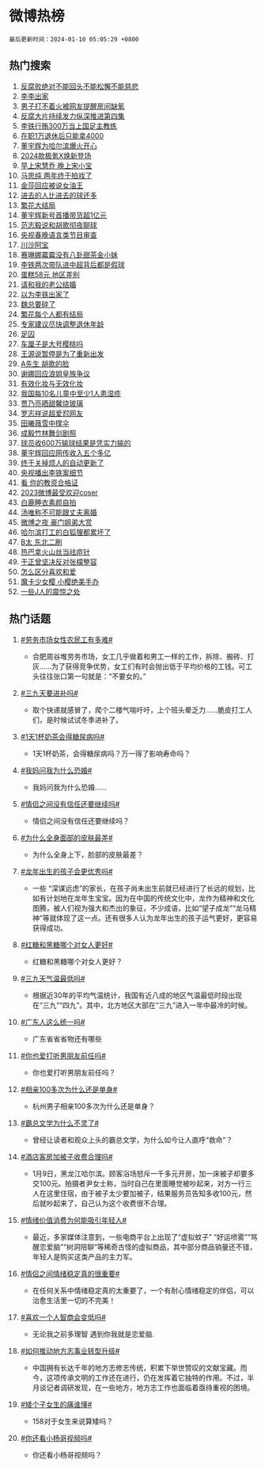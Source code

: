 # 微博热榜

`最后更新时间：2024-01-10 05:05:29 +0800`

## 热门搜索

1. [反腐败绝对不能回头不能松懈不能慈悲](https://m.weibo.cn/search?containerid=100103type%3D1%26t%3D10%26q%3D%23%E5%8F%8D%E8%85%90%E8%B4%A5%E7%BB%9D%E5%AF%B9%E4%B8%8D%E8%83%BD%E5%9B%9E%E5%A4%B4%E4%B8%8D%E8%83%BD%E6%9D%BE%E6%87%88%E4%B8%8D%E8%83%BD%E6%85%88%E6%82%B2%23&stream_entry_id=51&isnewpage=1&extparam=seat%3D1%26q%3D%2523%25E5%258F%258D%25E8%2585%2590%25E8%25B4%25A5%25E7%25BB%259D%25E5%25AF%25B9%25E4%25B8%258D%25E8%2583%25BD%25E5%259B%259E%25E5%25A4%25B4%25E4%25B8%258D%25E8%2583%25BD%25E6%259D%25BE%25E6%2587%2588%25E4%25B8%258D%25E8%2583%25BD%25E6%2585%2588%25E6%2582%25B2%2523%26dgr%3D0%26c_type%3D51%26stream_entry_id%3D51%26filter_type%3Drealtimehot%26pos%3D0%26cate%3D10103%26display_time%3D1704834328%26pre_seqid%3D17048343281610712183)
1. [李李出家](https://m.weibo.cn/search?containerid=100103type%3D1%26t%3D10%26q%3D%23%E6%9D%8E%E6%9D%8E%E5%87%BA%E5%AE%B6%23&stream_entry_id=31&isnewpage=1&extparam=seat%3D1%26cate%3D5001%26lcate%3D5001%26realpos%3D1%26flag%3D2%26dgr%3D0%26band_rank%3D1%26c_type%3D31%26stream_entry_id%3D31%26filter_type%3Drealtimehot%26pos%3D0%26q%3D%2523%25E6%259D%258E%25E6%259D%258E%25E5%2587%25BA%25E5%25AE%25B6%2523%26display_time%3D1704834328%26pre_seqid%3D17048343281610712183)
1. [男子打不着火被网友提醒房间缺氧](https://m.weibo.cn/search?containerid=100103type%3D1%26t%3D10%26q%3D%23%E7%94%B7%E5%AD%90%E6%89%93%E4%B8%8D%E7%9D%80%E7%81%AB%E8%A2%AB%E7%BD%91%E5%8F%8B%E6%8F%90%E9%86%92%E6%88%BF%E9%97%B4%E7%BC%BA%E6%B0%A7%23&stream_entry_id=31&isnewpage=1&extparam=seat%3D1%26cate%3D5001%26lcate%3D5001%26realpos%3D2%26flag%3D2%26dgr%3D0%26band_rank%3D2%26c_type%3D31%26stream_entry_id%3D31%26filter_type%3Drealtimehot%26pos%3D1%26q%3D%2523%25E7%2594%25B7%25E5%25AD%2590%25E6%2589%2593%25E4%25B8%258D%25E7%259D%2580%25E7%2581%25AB%25E8%25A2%25AB%25E7%25BD%2591%25E5%258F%258B%25E6%258F%2590%25E9%2586%2592%25E6%2588%25BF%25E9%2597%25B4%25E7%25BC%25BA%25E6%25B0%25A7%2523%26display_time%3D1704834328%26pre_seqid%3D17048343281610712183)
1. [反腐大片持续发力纵深推进第四集](https://m.weibo.cn/search?containerid=100103type%3D1%26t%3D10%26q%3D%23%E5%8F%8D%E8%85%90%E5%A4%A7%E7%89%87%E6%8C%81%E7%BB%AD%E5%8F%91%E5%8A%9B%E7%BA%B5%E6%B7%B1%E6%8E%A8%E8%BF%9B%E7%AC%AC%E5%9B%9B%E9%9B%86%23&stream_entry_id=31&isnewpage=1&extparam=seat%3D1%26cate%3D5001%26lcate%3D5001%26realpos%3D3%26flag%3D0%26dgr%3D0%26band_rank%3D3%26c_type%3D31%26stream_entry_id%3D31%26filter_type%3Drealtimehot%26pos%3D2%26q%3D%2523%25E5%258F%258D%25E8%2585%2590%25E5%25A4%25A7%25E7%2589%2587%25E6%258C%2581%25E7%25BB%25AD%25E5%258F%2591%25E5%258A%259B%25E7%25BA%25B5%25E6%25B7%25B1%25E6%258E%25A8%25E8%25BF%259B%25E7%25AC%25AC%25E5%259B%259B%25E9%259B%2586%2523%26display_time%3D1704834328%26pre_seqid%3D17048343281610712183)
1. [李铁行贿300万当上国足主教练](https://m.weibo.cn/search?containerid=100103type%3D1%26t%3D10%26q%3D%23%E6%9D%8E%E9%93%81%E8%A1%8C%E8%B4%BF300%E4%B8%87%E5%BD%93%E4%B8%8A%E5%9B%BD%E8%B6%B3%E4%B8%BB%E6%95%99%E7%BB%83%23&stream_entry_id=31&isnewpage=1&extparam=seat%3D1%26cate%3D5001%26lcate%3D5001%26realpos%3D4%26flag%3D16%26dgr%3D0%26band_rank%3D4%26c_type%3D31%26stream_entry_id%3D31%26filter_type%3Drealtimehot%26pos%3D3%26q%3D%2523%25E6%259D%258E%25E9%2593%2581%25E8%25A1%258C%25E8%25B4%25BF300%25E4%25B8%2587%25E5%25BD%2593%25E4%25B8%258A%25E5%259B%25BD%25E8%25B6%25B3%25E4%25B8%25BB%25E6%2595%2599%25E7%25BB%2583%2523%26display_time%3D1704834328%26pre_seqid%3D17048343281610712183)
1. [在职1万退休后只能拿4000](https://m.weibo.cn/search?containerid=100103type%3D1%26t%3D10%26q%3D%23%E5%9C%A8%E8%81%8C1%E4%B8%87%E9%80%80%E4%BC%91%E5%90%8E%E5%8F%AA%E8%83%BD%E6%8B%BF4000%23&stream_entry_id=31&isnewpage=1&extparam=seat%3D1%26cate%3D5001%26lcate%3D5001%26realpos%3D5%26flag%3D2%26dgr%3D0%26band_rank%3D5%26c_type%3D31%26stream_entry_id%3D31%26filter_type%3Drealtimehot%26pos%3D4%26q%3D%2523%25E5%259C%25A8%25E8%2581%258C1%25E4%25B8%2587%25E9%2580%2580%25E4%25BC%2591%25E5%2590%258E%25E5%258F%25AA%25E8%2583%25BD%25E6%258B%25BF4000%2523%26display_time%3D1704834328%26pre_seqid%3D17048343281610712183)
1. [董宇辉为哈尔滨爆火开心](https://m.weibo.cn/search?containerid=100103type%3D1%26t%3D10%26q%3D%23%E8%91%A3%E5%AE%87%E8%BE%89%E4%B8%BA%E5%93%88%E5%B0%94%E6%BB%A8%E7%88%86%E7%81%AB%E5%BC%80%E5%BF%83%23&stream_entry_id=31&isnewpage=1&extparam=seat%3D1%26cate%3D5001%26lcate%3D5001%26realpos%3D6%26flag%3D2%26dgr%3D0%26band_rank%3D6%26c_type%3D31%26stream_entry_id%3D31%26filter_type%3Drealtimehot%26pos%3D5%26q%3D%2523%25E8%2591%25A3%25E5%25AE%2587%25E8%25BE%2589%25E4%25B8%25BA%25E5%2593%2588%25E5%25B0%2594%25E6%25BB%25A8%25E7%2588%2586%25E7%2581%25AB%25E5%25BC%2580%25E5%25BF%2583%2523%26display_time%3D1704834328%26pre_seqid%3D17048343281610712183)
1. [2024款极氪X焕新登场](https://m.weibo.cn/search?containerid=100103type%3D1%26t%3D10%26q%3D%232024%E6%AC%BE%E6%9E%81%E6%B0%AAX%E7%84%95%E6%96%B0%E7%99%BB%E5%9C%BA%23&stream_entry_id=31&isnewpage=1&extparam=seat%3D1%26cate%3D5001%26lcate%3D5001%26adid%3D218516%26band_rank%3D7%26q%3D%25232024%25E6%25AC%25BE%25E6%259E%2581%25E6%25B0%25AAX%25E7%2584%2595%25E6%2596%25B0%25E7%2599%25BB%25E5%259C%25BA%2523%26dgr%3D0%26c_type%3D31%26topic_ad%3D1%26stream_entry_id%3D31%26filter_type%3Drealtimehot%26pos%3D6%26is_ad_pos%3D1%26display_time%3D1704834328%26pre_seqid%3D17048343281610712183)
1. [早上宋慧乔 晚上宋小宝](https://m.weibo.cn/search?containerid=100103type%3D1%26t%3D10%26q%3D%E6%97%A9%E4%B8%8A%E5%AE%8B%E6%85%A7%E4%B9%94+%E6%99%9A%E4%B8%8A%E5%AE%8B%E5%B0%8F%E5%AE%9D&stream_entry_id=31&isnewpage=1&extparam=seat%3D1%26cate%3D5001%26lcate%3D5001%26realpos%3D7%26flag%3D2%26dgr%3D0%26band_rank%3D7%26c_type%3D31%26stream_entry_id%3D31%26filter_type%3Drealtimehot%26pos%3D7%26q%3D%25E6%2597%25A9%25E4%25B8%258A%25E5%25AE%258B%25E6%2585%25A7%25E4%25B9%2594%2520%25E6%2599%259A%25E4%25B8%258A%25E5%25AE%258B%25E5%25B0%258F%25E5%25AE%259D%26display_time%3D1704834328%26pre_seqid%3D17048343281610712183)
1. [马思纯 两年终于拍戏了](https://m.weibo.cn/search?containerid=100103type%3D1%26t%3D10%26q%3D%E9%A9%AC%E6%80%9D%E7%BA%AF+%E4%B8%A4%E5%B9%B4%E7%BB%88%E4%BA%8E%E6%8B%8D%E6%88%8F%E4%BA%86&stream_entry_id=31&isnewpage=1&extparam=seat%3D1%26cate%3D5001%26lcate%3D5001%26realpos%3D8%26flag%3D2%26dgr%3D0%26band_rank%3D8%26c_type%3D31%26stream_entry_id%3D31%26filter_type%3Drealtimehot%26pos%3D8%26q%3D%25E9%25A9%25AC%25E6%2580%259D%25E7%25BA%25AF%2520%25E4%25B8%25A4%25E5%25B9%25B4%25E7%25BB%2588%25E4%25BA%258E%25E6%258B%258D%25E6%2588%258F%25E4%25BA%2586%26display_time%3D1704834328%26pre_seqid%3D17048343281610712183)
1. [金莎回应被说女油王](https://m.weibo.cn/search?containerid=100103type%3D1%26t%3D10%26q%3D%23%E9%87%91%E8%8E%8E%E5%9B%9E%E5%BA%94%E8%A2%AB%E8%AF%B4%E5%A5%B3%E6%B2%B9%E7%8E%8B%23&stream_entry_id=31&isnewpage=1&extparam=seat%3D1%26cate%3D5001%26lcate%3D5001%26realpos%3D9%26flag%3D2%26dgr%3D0%26band_rank%3D9%26c_type%3D31%26stream_entry_id%3D31%26filter_type%3Drealtimehot%26pos%3D9%26q%3D%2523%25E9%2587%2591%25E8%258E%258E%25E5%259B%259E%25E5%25BA%2594%25E8%25A2%25AB%25E8%25AF%25B4%25E5%25A5%25B3%25E6%25B2%25B9%25E7%258E%258B%2523%26display_time%3D1704834328%26pre_seqid%3D17048343281610712183)
1. [进去的人比进去的球还多](https://m.weibo.cn/search?containerid=100103type%3D1%26t%3D10%26q%3D%E8%BF%9B%E5%8E%BB%E7%9A%84%E4%BA%BA%E6%AF%94%E8%BF%9B%E5%8E%BB%E7%9A%84%E7%90%83%E8%BF%98%E5%A4%9A&stream_entry_id=31&isnewpage=1&extparam=seat%3D1%26cate%3D5001%26lcate%3D5001%26realpos%3D10%26flag%3D0%26dgr%3D0%26band_rank%3D10%26c_type%3D31%26stream_entry_id%3D31%26filter_type%3Drealtimehot%26pos%3D10%26q%3D%25E8%25BF%259B%25E5%258E%25BB%25E7%259A%2584%25E4%25BA%25BA%25E6%25AF%2594%25E8%25BF%259B%25E5%258E%25BB%25E7%259A%2584%25E7%2590%2583%25E8%25BF%2598%25E5%25A4%259A%26display_time%3D1704834328%26pre_seqid%3D17048343281610712183)
1. [繁花大结局](https://m.weibo.cn/search?containerid=100103type%3D1%26t%3D10%26q%3D%23%E7%B9%81%E8%8A%B1%E5%A4%A7%E7%BB%93%E5%B1%80%23&stream_entry_id=31&isnewpage=1&extparam=seat%3D1%26cate%3D5001%26lcate%3D5001%26realpos%3D11%26flag%3D0%26dgr%3D0%26band_rank%3D11%26c_type%3D31%26stream_entry_id%3D31%26filter_type%3Drealtimehot%26pos%3D11%26q%3D%2523%25E7%25B9%2581%25E8%258A%25B1%25E5%25A4%25A7%25E7%25BB%2593%25E5%25B1%2580%2523%26display_time%3D1704834328%26pre_seqid%3D17048343281610712183)
1. [董宇辉新号首播带货超1亿元](https://m.weibo.cn/search?containerid=100103type%3D1%26t%3D10%26q%3D%23%E8%91%A3%E5%AE%87%E8%BE%89%E6%96%B0%E5%8F%B7%E9%A6%96%E6%92%AD%E5%B8%A6%E8%B4%A7%E8%B6%851%E4%BA%BF%E5%85%83%23&stream_entry_id=31&isnewpage=1&extparam=seat%3D1%26cate%3D5001%26lcate%3D5001%26realpos%3D12%26flag%3D0%26dgr%3D0%26band_rank%3D12%26c_type%3D31%26stream_entry_id%3D31%26filter_type%3Drealtimehot%26pos%3D12%26q%3D%2523%25E8%2591%25A3%25E5%25AE%2587%25E8%25BE%2589%25E6%2596%25B0%25E5%258F%25B7%25E9%25A6%2596%25E6%2592%25AD%25E5%25B8%25A6%25E8%25B4%25A7%25E8%25B6%25851%25E4%25BA%25BF%25E5%2585%2583%2523%26display_time%3D1704834328%26pre_seqid%3D17048343281610712183)
1. [范志毅说和胡歌彻夜聊球](https://m.weibo.cn/search?containerid=100103type%3D1%26t%3D10%26q%3D%23%E8%8C%83%E5%BF%97%E6%AF%85%E8%AF%B4%E5%92%8C%E8%83%A1%E6%AD%8C%E5%BD%BB%E5%A4%9C%E8%81%8A%E7%90%83%23&stream_entry_id=31&isnewpage=1&extparam=seat%3D1%26cate%3D5001%26lcate%3D5001%26realpos%3D13%26flag%3D0%26dgr%3D0%26band_rank%3D13%26c_type%3D31%26stream_entry_id%3D31%26filter_type%3Drealtimehot%26pos%3D13%26q%3D%2523%25E8%258C%2583%25E5%25BF%2597%25E6%25AF%2585%25E8%25AF%25B4%25E5%2592%258C%25E8%2583%25A1%25E6%25AD%258C%25E5%25BD%25BB%25E5%25A4%259C%25E8%2581%258A%25E7%2590%2583%2523%26display_time%3D1704834328%26pre_seqid%3D17048343281610712183)
1. [央视春晚语言类节目审查](https://m.weibo.cn/search?containerid=100103type%3D1%26t%3D10%26q%3D%23%E5%A4%AE%E8%A7%86%E6%98%A5%E6%99%9A%E8%AF%AD%E8%A8%80%E7%B1%BB%E8%8A%82%E7%9B%AE%E5%AE%A1%E6%9F%A5%23&stream_entry_id=31&isnewpage=1&extparam=seat%3D1%26cate%3D5001%26lcate%3D5001%26realpos%3D14%26flag%3D2%26dgr%3D0%26band_rank%3D14%26c_type%3D31%26stream_entry_id%3D31%26filter_type%3Drealtimehot%26pos%3D14%26q%3D%2523%25E5%25A4%25AE%25E8%25A7%2586%25E6%2598%25A5%25E6%2599%259A%25E8%25AF%25AD%25E8%25A8%2580%25E7%25B1%25BB%25E8%258A%2582%25E7%259B%25AE%25E5%25AE%25A1%25E6%259F%25A5%2523%26display_time%3D1704834328%26pre_seqid%3D17048343281610712183)
1. [川沙阿宝](https://m.weibo.cn/search?containerid=100103type%3D1%26t%3D10%26q%3D%E5%B7%9D%E6%B2%99%E9%98%BF%E5%AE%9D&stream_entry_id=31&isnewpage=1&extparam=seat%3D1%26cate%3D5001%26lcate%3D5001%26realpos%3D15%26flag%3D0%26dgr%3D0%26band_rank%3D15%26c_type%3D31%26stream_entry_id%3D31%26filter_type%3Drealtimehot%26pos%3D15%26q%3D%25E5%25B7%259D%25E6%25B2%2599%25E9%2598%25BF%25E5%25AE%259D%26display_time%3D1704834328%26pre_seqid%3D17048343281610712183)
1. [赛琳娜霉霉没有八卦甜茶金小妹](https://m.weibo.cn/search?containerid=100103type%3D1%26t%3D10%26q%3D%E8%B5%9B%E7%90%B3%E5%A8%9C%E9%9C%89%E9%9C%89%E6%B2%A1%E6%9C%89%E5%85%AB%E5%8D%A6%E7%94%9C%E8%8C%B6%E9%87%91%E5%B0%8F%E5%A6%B9&stream_entry_id=31&isnewpage=1&extparam=seat%3D1%26cate%3D5001%26lcate%3D5001%26realpos%3D16%26flag%3D2%26dgr%3D0%26band_rank%3D16%26c_type%3D31%26stream_entry_id%3D31%26filter_type%3Drealtimehot%26pos%3D16%26q%3D%25E8%25B5%259B%25E7%2590%25B3%25E5%25A8%259C%25E9%259C%2589%25E9%259C%2589%25E6%25B2%25A1%25E6%259C%2589%25E5%2585%25AB%25E5%258D%25A6%25E7%2594%259C%25E8%258C%25B6%25E9%2587%2591%25E5%25B0%258F%25E5%25A6%25B9%26display_time%3D1704834328%26pre_seqid%3D17048343281610712183)
1. [李铁两次带队进中超背后都是假球](https://m.weibo.cn/search?containerid=100103type%3D1%26t%3D10%26q%3D%23%E6%9D%8E%E9%93%81%E4%B8%A4%E6%AC%A1%E5%B8%A6%E9%98%9F%E8%BF%9B%E4%B8%AD%E8%B6%85%E8%83%8C%E5%90%8E%E9%83%BD%E6%98%AF%E5%81%87%E7%90%83%23&stream_entry_id=31&isnewpage=1&extparam=seat%3D1%26cate%3D5001%26lcate%3D5001%26realpos%3D17%26flag%3D0%26dgr%3D0%26band_rank%3D17%26c_type%3D31%26stream_entry_id%3D31%26filter_type%3Drealtimehot%26pos%3D17%26q%3D%2523%25E6%259D%258E%25E9%2593%2581%25E4%25B8%25A4%25E6%25AC%25A1%25E5%25B8%25A6%25E9%2598%259F%25E8%25BF%259B%25E4%25B8%25AD%25E8%25B6%2585%25E8%2583%258C%25E5%2590%258E%25E9%2583%25BD%25E6%2598%25AF%25E5%2581%2587%25E7%2590%2583%2523%26display_time%3D1704834328%26pre_seqid%3D17048343281610712183)
1. [蛋糕58元 地区差别](https://m.weibo.cn/search?containerid=100103type%3D1%26t%3D10%26q%3D%E8%9B%8B%E7%B3%9558%E5%85%83+%E5%9C%B0%E5%8C%BA%E5%B7%AE%E5%88%AB&stream_entry_id=31&isnewpage=1&extparam=seat%3D1%26cate%3D5001%26lcate%3D5001%26realpos%3D18%26flag%3D2%26dgr%3D0%26band_rank%3D18%26c_type%3D31%26stream_entry_id%3D31%26filter_type%3Drealtimehot%26pos%3D18%26q%3D%25E8%259B%258B%25E7%25B3%259558%25E5%2585%2583%2520%25E5%259C%25B0%25E5%258C%25BA%25E5%25B7%25AE%25E5%2588%25AB%26display_time%3D1704834328%26pre_seqid%3D17048343281610712183)
1. [请和我的老公结婚](https://m.weibo.cn/search?containerid=100103type%3D1%26t%3D10%26q%3D%E8%AF%B7%E5%92%8C%E6%88%91%E7%9A%84%E8%80%81%E5%85%AC%E7%BB%93%E5%A9%9A&stream_entry_id=31&isnewpage=1&extparam=seat%3D1%26cate%3D5001%26lcate%3D5001%26realpos%3D19%26flag%3D2%26dgr%3D0%26band_rank%3D19%26c_type%3D31%26stream_entry_id%3D31%26filter_type%3Drealtimehot%26pos%3D19%26q%3D%25E8%25AF%25B7%25E5%2592%258C%25E6%2588%2591%25E7%259A%2584%25E8%2580%2581%25E5%2585%25AC%25E7%25BB%2593%25E5%25A9%259A%26display_time%3D1704834328%26pre_seqid%3D17048343281610712183)
1. [以为李铁出家了](https://m.weibo.cn/search?containerid=100103type%3D1%26t%3D10%26q%3D%E4%BB%A5%E4%B8%BA%E6%9D%8E%E9%93%81%E5%87%BA%E5%AE%B6%E4%BA%86&stream_entry_id=31&isnewpage=1&extparam=seat%3D1%26cate%3D5001%26lcate%3D5001%26realpos%3D20%26flag%3D2%26dgr%3D0%26band_rank%3D20%26c_type%3D31%26stream_entry_id%3D31%26filter_type%3Drealtimehot%26pos%3D20%26q%3D%25E4%25BB%25A5%25E4%25B8%25BA%25E6%259D%258E%25E9%2593%2581%25E5%2587%25BA%25E5%25AE%25B6%25E4%25BA%2586%26display_time%3D1704834328%26pre_seqid%3D17048343281610712183)
1. [魏总要碎了](https://m.weibo.cn/search?containerid=100103type%3D1%26t%3D10%26q%3D%23%E9%AD%8F%E6%80%BB%E8%A6%81%E7%A2%8E%E4%BA%86%23&stream_entry_id=31&isnewpage=1&extparam=seat%3D1%26cate%3D5001%26lcate%3D5001%26realpos%3D21%26flag%3D2%26dgr%3D0%26band_rank%3D21%26c_type%3D31%26stream_entry_id%3D31%26filter_type%3Drealtimehot%26pos%3D21%26q%3D%2523%25E9%25AD%258F%25E6%2580%25BB%25E8%25A6%2581%25E7%25A2%258E%25E4%25BA%2586%2523%26display_time%3D1704834328%26pre_seqid%3D17048343281610712183)
1. [繁花每个人都有结局](https://m.weibo.cn/search?containerid=100103type%3D1%26t%3D10%26q%3D%E7%B9%81%E8%8A%B1%E6%AF%8F%E4%B8%AA%E4%BA%BA%E9%83%BD%E6%9C%89%E7%BB%93%E5%B1%80&stream_entry_id=31&isnewpage=1&extparam=seat%3D1%26cate%3D5001%26lcate%3D5001%26realpos%3D22%26flag%3D0%26dgr%3D0%26band_rank%3D22%26c_type%3D31%26stream_entry_id%3D31%26filter_type%3Drealtimehot%26pos%3D22%26q%3D%25E7%25B9%2581%25E8%258A%25B1%25E6%25AF%258F%25E4%25B8%25AA%25E4%25BA%25BA%25E9%2583%25BD%25E6%259C%2589%25E7%25BB%2593%25E5%25B1%2580%26display_time%3D1704834328%26pre_seqid%3D17048343281610712183)
1. [专家建议尽快调整退休年龄](https://m.weibo.cn/search?containerid=100103type%3D1%26t%3D10%26q%3D%23%E4%B8%93%E5%AE%B6%E5%BB%BA%E8%AE%AE%E5%B0%BD%E5%BF%AB%E8%B0%83%E6%95%B4%E9%80%80%E4%BC%91%E5%B9%B4%E9%BE%84%23&stream_entry_id=31&isnewpage=1&extparam=seat%3D1%26cate%3D5001%26lcate%3D5001%26realpos%3D23%26flag%3D0%26dgr%3D0%26band_rank%3D23%26c_type%3D31%26stream_entry_id%3D31%26filter_type%3Drealtimehot%26pos%3D23%26q%3D%2523%25E4%25B8%2593%25E5%25AE%25B6%25E5%25BB%25BA%25E8%25AE%25AE%25E5%25B0%25BD%25E5%25BF%25AB%25E8%25B0%2583%25E6%2595%25B4%25E9%2580%2580%25E4%25BC%2591%25E5%25B9%25B4%25E9%25BE%2584%2523%26display_time%3D1704834328%26pre_seqid%3D17048343281610712183)
1. [足囚](https://m.weibo.cn/search?containerid=100103type%3D1%26t%3D10%26q%3D%E8%B6%B3%E5%9B%9A&stream_entry_id=31&isnewpage=1&extparam=seat%3D1%26cate%3D5001%26lcate%3D5001%26realpos%3D24%26flag%3D0%26dgr%3D0%26band_rank%3D24%26c_type%3D31%26stream_entry_id%3D31%26filter_type%3Drealtimehot%26pos%3D24%26q%3D%25E8%25B6%25B3%25E5%259B%259A%26display_time%3D1704834328%26pre_seqid%3D17048343281610712183)
1. [车厘子是大号樱桃吗](https://m.weibo.cn/search?containerid=100103type%3D1%26t%3D10%26q%3D%23%E8%BD%A6%E5%8E%98%E5%AD%90%E6%98%AF%E5%A4%A7%E5%8F%B7%E6%A8%B1%E6%A1%83%E5%90%97%23&stream_entry_id=31&isnewpage=1&extparam=seat%3D1%26cate%3D5001%26lcate%3D5001%26realpos%3D25%26flag%3D0%26dgr%3D0%26band_rank%3D25%26c_type%3D31%26stream_entry_id%3D31%26filter_type%3Drealtimehot%26pos%3D25%26q%3D%2523%25E8%25BD%25A6%25E5%258E%2598%25E5%25AD%2590%25E6%2598%25AF%25E5%25A4%25A7%25E5%258F%25B7%25E6%25A8%25B1%25E6%25A1%2583%25E5%2590%2597%2523%26display_time%3D1704834328%26pre_seqid%3D17048343281610712183)
1. [王源说暂停是为了重新出发](https://m.weibo.cn/search?containerid=100103type%3D1%26t%3D10%26q%3D%23%E7%8E%8B%E6%BA%90%E8%AF%B4%E6%9A%82%E5%81%9C%E6%98%AF%E4%B8%BA%E4%BA%86%E9%87%8D%E6%96%B0%E5%87%BA%E5%8F%91%23&stream_entry_id=31&isnewpage=1&extparam=seat%3D1%26cate%3D5001%26lcate%3D5001%26realpos%3D26%26flag%3D0%26dgr%3D0%26band_rank%3D26%26c_type%3D31%26stream_entry_id%3D31%26filter_type%3Drealtimehot%26pos%3D26%26q%3D%2523%25E7%258E%258B%25E6%25BA%2590%25E8%25AF%25B4%25E6%259A%2582%25E5%2581%259C%25E6%2598%25AF%25E4%25B8%25BA%25E4%25BA%2586%25E9%2587%258D%25E6%2596%25B0%25E5%2587%25BA%25E5%258F%2591%2523%26display_time%3D1704834328%26pre_seqid%3D17048343281610712183)
1. [A先生 胡歌的脸](https://m.weibo.cn/search?containerid=100103type%3D1%26t%3D10%26q%3DA%E5%85%88%E7%94%9F+%E8%83%A1%E6%AD%8C%E7%9A%84%E8%84%B8&stream_entry_id=31&isnewpage=1&extparam=seat%3D1%26cate%3D5001%26lcate%3D5001%26realpos%3D27%26flag%3D0%26dgr%3D0%26band_rank%3D27%26c_type%3D31%26stream_entry_id%3D31%26filter_type%3Drealtimehot%26pos%3D27%26q%3DA%25E5%2585%2588%25E7%2594%259F%2520%25E8%2583%25A1%25E6%25AD%258C%25E7%259A%2584%25E8%2584%25B8%26display_time%3D1704834328%26pre_seqid%3D17048343281610712183)
1. [谢娜回应浪姐皇族争议](https://m.weibo.cn/search?containerid=100103type%3D1%26t%3D10%26q%3D%23%E8%B0%A2%E5%A8%9C%E5%9B%9E%E5%BA%94%E6%B5%AA%E5%A7%90%E7%9A%87%E6%97%8F%E4%BA%89%E8%AE%AE%23&stream_entry_id=31&isnewpage=1&extparam=seat%3D1%26cate%3D5001%26lcate%3D5001%26realpos%3D28%26flag%3D0%26dgr%3D0%26band_rank%3D28%26c_type%3D31%26stream_entry_id%3D31%26filter_type%3Drealtimehot%26pos%3D28%26q%3D%2523%25E8%25B0%25A2%25E5%25A8%259C%25E5%259B%259E%25E5%25BA%2594%25E6%25B5%25AA%25E5%25A7%2590%25E7%259A%2587%25E6%2597%258F%25E4%25BA%2589%25E8%25AE%25AE%2523%26display_time%3D1704834328%26pre_seqid%3D17048343281610712183)
1. [有效化妆与无效化妆](https://m.weibo.cn/search?containerid=100103type%3D1%26t%3D10%26q%3D%E6%9C%89%E6%95%88%E5%8C%96%E5%A6%86%E4%B8%8E%E6%97%A0%E6%95%88%E5%8C%96%E5%A6%86&stream_entry_id=31&isnewpage=1&extparam=seat%3D1%26cate%3D5001%26lcate%3D5001%26realpos%3D29%26flag%3D0%26dgr%3D0%26band_rank%3D29%26c_type%3D31%26stream_entry_id%3D31%26filter_type%3Drealtimehot%26pos%3D29%26q%3D%25E6%259C%2589%25E6%2595%2588%25E5%258C%2596%25E5%25A6%2586%25E4%25B8%258E%25E6%2597%25A0%25E6%2595%2588%25E5%258C%2596%25E5%25A6%2586%26display_time%3D1704834328%26pre_seqid%3D17048343281610712183)
1. [我国每10名儿童中至少1人患湿疹](https://m.weibo.cn/search?containerid=100103type%3D1%26t%3D10%26q%3D%23%E6%88%91%E5%9B%BD%E6%AF%8F10%E5%90%8D%E5%84%BF%E7%AB%A5%E4%B8%AD%E8%87%B3%E5%B0%911%E4%BA%BA%E6%82%A3%E6%B9%BF%E7%96%B9%23&stream_entry_id=31&isnewpage=1&extparam=seat%3D1%26cate%3D5001%26lcate%3D5001%26realpos%3D30%26flag%3D1%26dgr%3D0%26band_rank%3D30%26c_type%3D31%26stream_entry_id%3D31%26filter_type%3Drealtimehot%26pos%3D30%26q%3D%2523%25E6%2588%2591%25E5%259B%25BD%25E6%25AF%258F10%25E5%2590%258D%25E5%2584%25BF%25E7%25AB%25A5%25E4%25B8%25AD%25E8%2587%25B3%25E5%25B0%25911%25E4%25BA%25BA%25E6%2582%25A3%25E6%25B9%25BF%25E7%2596%25B9%2523%26display_time%3D1704834328%26pre_seqid%3D17048343281610712183)
1. [贾乃亮晒甜馨烧玻璃](https://m.weibo.cn/search?containerid=100103type%3D1%26t%3D10%26q%3D%E8%B4%BE%E4%B9%83%E4%BA%AE%E6%99%92%E7%94%9C%E9%A6%A8%E7%83%A7%E7%8E%BB%E7%92%83&stream_entry_id=31&isnewpage=1&extparam=seat%3D1%26cate%3D5001%26lcate%3D5001%26realpos%3D31%26flag%3D0%26dgr%3D0%26band_rank%3D31%26c_type%3D31%26stream_entry_id%3D31%26filter_type%3Drealtimehot%26pos%3D31%26q%3D%25E8%25B4%25BE%25E4%25B9%2583%25E4%25BA%25AE%25E6%2599%2592%25E7%2594%259C%25E9%25A6%25A8%25E7%2583%25A7%25E7%258E%25BB%25E7%2592%2583%26display_time%3D1704834328%26pre_seqid%3D17048343281610712183)
1. [罗志祥说超爱怼网友](https://m.weibo.cn/search?containerid=100103type%3D1%26t%3D10%26q%3D%E7%BD%97%E5%BF%97%E7%A5%A5%E8%AF%B4%E8%B6%85%E7%88%B1%E6%80%BC%E7%BD%91%E5%8F%8B&stream_entry_id=31&isnewpage=1&extparam=seat%3D1%26cate%3D5001%26lcate%3D5001%26realpos%3D32%26flag%3D1%26dgr%3D0%26band_rank%3D32%26c_type%3D31%26stream_entry_id%3D31%26filter_type%3Drealtimehot%26pos%3D32%26q%3D%25E7%25BD%2597%25E5%25BF%2597%25E7%25A5%25A5%25E8%25AF%25B4%25E8%25B6%2585%25E7%2588%25B1%25E6%2580%25BC%25E7%25BD%2591%25E5%258F%258B%26display_time%3D1704834328%26pre_seqid%3D17048343281610712183)
1. [田曦薇雪中撑伞](https://m.weibo.cn/search?containerid=100103type%3D1%26t%3D10%26q%3D%E7%94%B0%E6%9B%A6%E8%96%87%E9%9B%AA%E4%B8%AD%E6%92%91%E4%BC%9E&stream_entry_id=31&isnewpage=1&extparam=seat%3D1%26cate%3D5001%26lcate%3D5001%26realpos%3D33%26flag%3D0%26dgr%3D0%26band_rank%3D33%26c_type%3D31%26stream_entry_id%3D31%26filter_type%3Drealtimehot%26pos%3D33%26q%3D%25E7%2594%25B0%25E6%259B%25A6%25E8%2596%2587%25E9%259B%25AA%25E4%25B8%25AD%25E6%2592%2591%25E4%25BC%259E%26display_time%3D1704834328%26pre_seqid%3D17048343281610712183)
1. [成毅竹林舞剑剧照](https://m.weibo.cn/search?containerid=100103type%3D1%26t%3D10%26q%3D%23%E6%88%90%E6%AF%85%E7%AB%B9%E6%9E%97%E8%88%9E%E5%89%91%E5%89%A7%E7%85%A7%23&stream_entry_id=31&isnewpage=1&extparam=seat%3D1%26cate%3D5001%26lcate%3D5001%26realpos%3D34%26flag%3D0%26dgr%3D0%26band_rank%3D34%26c_type%3D31%26stream_entry_id%3D31%26filter_type%3Drealtimehot%26pos%3D34%26q%3D%2523%25E6%2588%2590%25E6%25AF%2585%25E7%25AB%25B9%25E6%259E%2597%25E8%2588%259E%25E5%2589%2591%25E5%2589%25A7%25E7%2585%25A7%2523%26display_time%3D1704834328%26pre_seqid%3D17048343281610712183)
1. [球员收600万输球结果是凭实力输的](https://m.weibo.cn/search?containerid=100103type%3D1%26t%3D10%26q%3D%23%E7%90%83%E5%91%98%E6%94%B6600%E4%B8%87%E8%BE%93%E7%90%83%E7%BB%93%E6%9E%9C%E6%98%AF%E5%87%AD%E5%AE%9E%E5%8A%9B%E8%BE%93%E7%9A%84%23&stream_entry_id=31&isnewpage=1&extparam=seat%3D1%26cate%3D5001%26lcate%3D5001%26realpos%3D35%26flag%3D0%26dgr%3D0%26band_rank%3D35%26c_type%3D31%26stream_entry_id%3D31%26filter_type%3Drealtimehot%26pos%3D35%26q%3D%2523%25E7%2590%2583%25E5%2591%2598%25E6%2594%25B6600%25E4%25B8%2587%25E8%25BE%2593%25E7%2590%2583%25E7%25BB%2593%25E6%259E%259C%25E6%2598%25AF%25E5%2587%25AD%25E5%25AE%259E%25E5%258A%259B%25E8%25BE%2593%25E7%259A%2584%2523%26display_time%3D1704834328%26pre_seqid%3D17048343281610712183)
1. [董宇辉回应网传收入五个多亿](https://m.weibo.cn/search?containerid=100103type%3D1%26t%3D10%26q%3D%23%E8%91%A3%E5%AE%87%E8%BE%89%E5%9B%9E%E5%BA%94%E7%BD%91%E4%BC%A0%E6%94%B6%E5%85%A5%E4%BA%94%E4%B8%AA%E5%A4%9A%E4%BA%BF%23&stream_entry_id=31&isnewpage=1&extparam=seat%3D1%26cate%3D5001%26lcate%3D5001%26realpos%3D36%26flag%3D0%26dgr%3D0%26band_rank%3D36%26c_type%3D31%26stream_entry_id%3D31%26filter_type%3Drealtimehot%26pos%3D36%26q%3D%2523%25E8%2591%25A3%25E5%25AE%2587%25E8%25BE%2589%25E5%259B%259E%25E5%25BA%2594%25E7%25BD%2591%25E4%25BC%25A0%25E6%2594%25B6%25E5%2585%25A5%25E4%25BA%2594%25E4%25B8%25AA%25E5%25A4%259A%25E4%25BA%25BF%2523%26display_time%3D1704834328%26pre_seqid%3D17048343281610712183)
1. [终于关掉烦人的自动更新了](https://m.weibo.cn/search?containerid=100103type%3D1%26t%3D10%26q%3D%E7%BB%88%E4%BA%8E%E5%85%B3%E6%8E%89%E7%83%A6%E4%BA%BA%E7%9A%84%E8%87%AA%E5%8A%A8%E6%9B%B4%E6%96%B0%E4%BA%86&stream_entry_id=31&isnewpage=1&extparam=seat%3D1%26cate%3D5001%26lcate%3D5001%26realpos%3D37%26flag%3D0%26dgr%3D0%26band_rank%3D37%26c_type%3D31%26stream_entry_id%3D31%26filter_type%3Drealtimehot%26pos%3D37%26q%3D%25E7%25BB%2588%25E4%25BA%258E%25E5%2585%25B3%25E6%258E%2589%25E7%2583%25A6%25E4%25BA%25BA%25E7%259A%2584%25E8%2587%25AA%25E5%258A%25A8%25E6%259B%25B4%25E6%2596%25B0%25E4%25BA%2586%26display_time%3D1704834328%26pre_seqid%3D17048343281610712183)
1. [央视播出李铁案细节](https://m.weibo.cn/search?containerid=100103type%3D1%26t%3D10%26q%3D%23%E5%A4%AE%E8%A7%86%E6%92%AD%E5%87%BA%E6%9D%8E%E9%93%81%E6%A1%88%E7%BB%86%E8%8A%82%23&stream_entry_id=31&isnewpage=1&extparam=seat%3D1%26cate%3D5001%26lcate%3D5001%26realpos%3D38%26flag%3D0%26dgr%3D0%26band_rank%3D38%26c_type%3D31%26stream_entry_id%3D31%26filter_type%3Drealtimehot%26pos%3D38%26q%3D%2523%25E5%25A4%25AE%25E8%25A7%2586%25E6%2592%25AD%25E5%2587%25BA%25E6%259D%258E%25E9%2593%2581%25E6%25A1%2588%25E7%25BB%2586%25E8%258A%2582%2523%26display_time%3D1704834328%26pre_seqid%3D17048343281610712183)
1. [看 你的教资合格证](https://m.weibo.cn/search?containerid=100103type%3D1%26t%3D10%26q%3D%E7%9C%8B+%E4%BD%A0%E7%9A%84%E6%95%99%E8%B5%84%E5%90%88%E6%A0%BC%E8%AF%81&stream_entry_id=31&isnewpage=1&extparam=seat%3D1%26cate%3D5001%26lcate%3D5001%26realpos%3D39%26flag%3D0%26dgr%3D0%26band_rank%3D39%26c_type%3D31%26stream_entry_id%3D31%26filter_type%3Drealtimehot%26pos%3D39%26q%3D%25E7%259C%258B%2520%25E4%25BD%25A0%25E7%259A%2584%25E6%2595%2599%25E8%25B5%2584%25E5%2590%2588%25E6%25A0%25BC%25E8%25AF%2581%26display_time%3D1704834328%26pre_seqid%3D17048343281610712183)
1. [2023微博最受欢迎coser](https://m.weibo.cn/search?containerid=100103type%3D1%26t%3D10%26q%3D%232023%E5%BE%AE%E5%8D%9A%E6%9C%80%E5%8F%97%E6%AC%A2%E8%BF%8Ecoser%23&stream_entry_id=31&isnewpage=1&extparam=seat%3D1%26cate%3D5001%26lcate%3D5001%26realpos%3D40%26flag%3D0%26dgr%3D0%26band_rank%3D40%26c_type%3D31%26stream_entry_id%3D31%26filter_type%3Drealtimehot%26pos%3D40%26q%3D%25232023%25E5%25BE%25AE%25E5%258D%259A%25E6%259C%2580%25E5%258F%2597%25E6%25AC%25A2%25E8%25BF%258Ecoser%2523%26display_time%3D1704834328%26pre_seqid%3D17048343281610712183)
1. [白鹿睡衣素颜自拍](https://m.weibo.cn/search?containerid=100103type%3D1%26t%3D10%26q%3D%23%E7%99%BD%E9%B9%BF%E7%9D%A1%E8%A1%A3%E7%B4%A0%E9%A2%9C%E8%87%AA%E6%8B%8D%23&stream_entry_id=31&isnewpage=1&extparam=seat%3D1%26cate%3D5001%26lcate%3D5001%26realpos%3D41%26flag%3D0%26dgr%3D0%26band_rank%3D41%26c_type%3D31%26stream_entry_id%3D31%26filter_type%3Drealtimehot%26pos%3D41%26q%3D%2523%25E7%2599%25BD%25E9%25B9%25BF%25E7%259D%25A1%25E8%25A1%25A3%25E7%25B4%25A0%25E9%25A2%259C%25E8%2587%25AA%25E6%258B%258D%2523%26display_time%3D1704834328%26pre_seqid%3D17048343281610712183)
1. [汤唯称不可能跟丈夫离婚](https://m.weibo.cn/search?containerid=100103type%3D1%26t%3D10%26q%3D%23%E6%B1%A4%E5%94%AF%E7%A7%B0%E4%B8%8D%E5%8F%AF%E8%83%BD%E8%B7%9F%E4%B8%88%E5%A4%AB%E7%A6%BB%E5%A9%9A%23&stream_entry_id=31&isnewpage=1&extparam=seat%3D1%26cate%3D5001%26lcate%3D5001%26realpos%3D42%26flag%3D0%26dgr%3D0%26band_rank%3D42%26c_type%3D31%26stream_entry_id%3D31%26filter_type%3Drealtimehot%26pos%3D42%26q%3D%2523%25E6%25B1%25A4%25E5%2594%25AF%25E7%25A7%25B0%25E4%25B8%258D%25E5%258F%25AF%25E8%2583%25BD%25E8%25B7%259F%25E4%25B8%2588%25E5%25A4%25AB%25E7%25A6%25BB%25E5%25A9%259A%2523%26display_time%3D1704834328%26pre_seqid%3D17048343281610712183)
1. [微博之夜 豪门姐弟大赏](https://m.weibo.cn/search?containerid=100103type%3D1%26t%3D10%26q%3D%E5%BE%AE%E5%8D%9A%E4%B9%8B%E5%A4%9C+%E8%B1%AA%E9%97%A8%E5%A7%90%E5%BC%9F%E5%A4%A7%E8%B5%8F&stream_entry_id=31&isnewpage=1&extparam=seat%3D1%26cate%3D5001%26lcate%3D5001%26realpos%3D43%26flag%3D0%26dgr%3D0%26band_rank%3D43%26c_type%3D31%26stream_entry_id%3D31%26filter_type%3Drealtimehot%26pos%3D43%26q%3D%25E5%25BE%25AE%25E5%258D%259A%25E4%25B9%258B%25E5%25A4%259C%2520%25E8%25B1%25AA%25E9%2597%25A8%25E5%25A7%2590%25E5%25BC%259F%25E5%25A4%25A7%25E8%25B5%258F%26display_time%3D1704834328%26pre_seqid%3D17048343281610712183)
1. [哈尔滨打工的白狐狸都累坏了](https://m.weibo.cn/search?containerid=100103type%3D1%26t%3D10%26q%3D%E5%93%88%E5%B0%94%E6%BB%A8%E6%89%93%E5%B7%A5%E7%9A%84%E7%99%BD%E7%8B%90%E7%8B%B8%E9%83%BD%E7%B4%AF%E5%9D%8F%E4%BA%86&stream_entry_id=31&isnewpage=1&extparam=seat%3D1%26cate%3D5001%26lcate%3D5001%26realpos%3D44%26flag%3D0%26dgr%3D0%26band_rank%3D44%26c_type%3D31%26stream_entry_id%3D31%26filter_type%3Drealtimehot%26pos%3D44%26q%3D%25E5%2593%2588%25E5%25B0%2594%25E6%25BB%25A8%25E6%2589%2593%25E5%25B7%25A5%25E7%259A%2584%25E7%2599%25BD%25E7%258B%2590%25E7%258B%25B8%25E9%2583%25BD%25E7%25B4%25AF%25E5%259D%258F%25E4%25BA%2586%26display_time%3D1704834328%26pre_seqid%3D17048343281610712183)
1. [B太 东北二刷](https://m.weibo.cn/search?containerid=100103type%3D1%26t%3D10%26q%3DB%E5%A4%AA+%E4%B8%9C%E5%8C%97%E4%BA%8C%E5%88%B7&stream_entry_id=31&isnewpage=1&extparam=seat%3D1%26cate%3D5001%26lcate%3D5001%26realpos%3D45%26flag%3D0%26dgr%3D0%26band_rank%3D45%26c_type%3D31%26stream_entry_id%3D31%26filter_type%3Drealtimehot%26pos%3D45%26q%3DB%25E5%25A4%25AA%2520%25E4%25B8%259C%25E5%258C%2597%25E4%25BA%258C%25E5%2588%25B7%26display_time%3D1704834328%26pre_seqid%3D17048343281610712183)
1. [热巴拿火山丝当祛痘针](https://m.weibo.cn/search?containerid=100103type%3D1%26t%3D10%26q%3D%E7%83%AD%E5%B7%B4%E6%8B%BF%E7%81%AB%E5%B1%B1%E4%B8%9D%E5%BD%93%E7%A5%9B%E7%97%98%E9%92%88&stream_entry_id=31&isnewpage=1&extparam=seat%3D1%26cate%3D5001%26lcate%3D5001%26realpos%3D46%26flag%3D0%26dgr%3D0%26band_rank%3D46%26c_type%3D31%26stream_entry_id%3D31%26filter_type%3Drealtimehot%26pos%3D46%26q%3D%25E7%2583%25AD%25E5%25B7%25B4%25E6%258B%25BF%25E7%2581%25AB%25E5%25B1%25B1%25E4%25B8%259D%25E5%25BD%2593%25E7%25A5%259B%25E7%2597%2598%25E9%2592%2588%26display_time%3D1704834328%26pre_seqid%3D17048343281610712183)
1. [于正曾坚决反对张檬整容](https://m.weibo.cn/search?containerid=100103type%3D1%26t%3D10%26q%3D%23%E4%BA%8E%E6%AD%A3%E6%9B%BE%E5%9D%9A%E5%86%B3%E5%8F%8D%E5%AF%B9%E5%BC%A0%E6%AA%AC%E6%95%B4%E5%AE%B9%23&stream_entry_id=31&isnewpage=1&extparam=seat%3D1%26cate%3D5001%26lcate%3D5001%26realpos%3D47%26flag%3D0%26dgr%3D0%26band_rank%3D47%26c_type%3D31%26stream_entry_id%3D31%26filter_type%3Drealtimehot%26pos%3D47%26q%3D%2523%25E4%25BA%258E%25E6%25AD%25A3%25E6%259B%25BE%25E5%259D%259A%25E5%2586%25B3%25E5%258F%258D%25E5%25AF%25B9%25E5%25BC%25A0%25E6%25AA%25AC%25E6%2595%25B4%25E5%25AE%25B9%2523%26display_time%3D1704834328%26pre_seqid%3D17048343281610712183)
1. [怎么区分喜欢和爱](https://m.weibo.cn/search?containerid=100103type%3D1%26t%3D10%26q%3D%E6%80%8E%E4%B9%88%E5%8C%BA%E5%88%86%E5%96%9C%E6%AC%A2%E5%92%8C%E7%88%B1&stream_entry_id=31&isnewpage=1&extparam=seat%3D1%26cate%3D5001%26lcate%3D5001%26realpos%3D48%26flag%3D0%26dgr%3D0%26band_rank%3D48%26c_type%3D31%26stream_entry_id%3D31%26filter_type%3Drealtimehot%26pos%3D48%26q%3D%25E6%2580%258E%25E4%25B9%2588%25E5%258C%25BA%25E5%2588%2586%25E5%2596%259C%25E6%25AC%25A2%25E5%2592%258C%25E7%2588%25B1%26display_time%3D1704834328%26pre_seqid%3D17048343281610712183)
1. [魔卡少女樱 小樱绝美手办](https://m.weibo.cn/search?containerid=100103type%3D1%26t%3D10%26q%3D%E9%AD%94%E5%8D%A1%E5%B0%91%E5%A5%B3%E6%A8%B1+%E5%B0%8F%E6%A8%B1%E7%BB%9D%E7%BE%8E%E6%89%8B%E5%8A%9E&stream_entry_id=31&isnewpage=1&extparam=seat%3D1%26cate%3D5001%26lcate%3D5001%26realpos%3D49%26flag%3D0%26dgr%3D0%26band_rank%3D49%26c_type%3D31%26stream_entry_id%3D31%26filter_type%3Drealtimehot%26pos%3D49%26q%3D%25E9%25AD%2594%25E5%258D%25A1%25E5%25B0%2591%25E5%25A5%25B3%25E6%25A8%25B1%2520%25E5%25B0%258F%25E6%25A8%25B1%25E7%25BB%259D%25E7%25BE%258E%25E6%2589%258B%25E5%258A%259E%26display_time%3D1704834328%26pre_seqid%3D17048343281610712183)
1. [一些J人的震惊之处](https://m.weibo.cn/search?containerid=100103type%3D1%26t%3D10%26q%3D%E4%B8%80%E4%BA%9BJ%E4%BA%BA%E7%9A%84%E9%9C%87%E6%83%8A%E4%B9%8B%E5%A4%84&stream_entry_id=31&isnewpage=1&extparam=seat%3D1%26cate%3D5001%26lcate%3D5001%26realpos%3D50%26flag%3D0%26dgr%3D0%26band_rank%3D50%26c_type%3D31%26stream_entry_id%3D31%26filter_type%3Drealtimehot%26pos%3D50%26q%3D%25E4%25B8%2580%25E4%25BA%259BJ%25E4%25BA%25BA%25E7%259A%2584%25E9%259C%2587%25E6%2583%258A%25E4%25B9%258B%25E5%25A4%2584%26display_time%3D1704834328%26pre_seqid%3D17048343281610712183)

## 热门话题

1. [#劳务市场女性农民工有多难#](https://m.weibo.cn/search?containerid=231522type%3D1%26t%3D10%26q%3D%23%E5%8A%B3%E5%8A%A1%E5%B8%82%E5%9C%BA%E5%A5%B3%E6%80%A7%E5%86%9C%E6%B0%91%E5%B7%A5%E6%9C%89%E5%A4%9A%E9%9A%BE%23&stream_entry_id=128&isnewpage=1&extparam=seat%3D1%26unitid%3D1704690947904%26cate%3D5004%26lcate%3D5004%26dgr%3D0%26pos%3D1-0-0%26c_type%3D128%26display_time%3D1704834329%26pre_seqid%3D1704834329404016303114)
    - 合肥周谷堆劳务市场，女工几乎做着和男工一样的工作，拆除、搬砖、打灰......为了获得竞争优势，女工们有时会抛出低于平均价格的工钱。可工头往往张口第一句就是：“不要女的。”

1. [#三九天要进补吗#](https://m.weibo.cn/search?containerid=231522type%3D1%26t%3D10%26q%3D%23%E4%B8%89%E4%B9%9D%E5%A4%A9%E8%A6%81%E8%BF%9B%E8%A1%A5%E5%90%97%23&stream_entry_id=128&isnewpage=1&extparam=seat%3D1%26unitid%3D1704769869219%26cate%3D5004%26lcate%3D5004%26dgr%3D0%26pos%3D1-0-1%26c_type%3D128%26display_time%3D1704834329%26pre_seqid%3D1704834329404016303114)
    - 取个快递就感冒了，爬个二楼气喘吁吁，上个班头晕乏力……脆皮打工人们，是时候试试冬季进补了。

1. [#1天1杯奶茶会得糖尿病吗#](https://m.weibo.cn/search?containerid=231522type%3D1%26t%3D10%26q%3D%231%E5%A4%A91%E6%9D%AF%E5%A5%B6%E8%8C%B6%E4%BC%9A%E5%BE%97%E7%B3%96%E5%B0%BF%E7%97%85%E5%90%97%23&stream_entry_id=128&isnewpage=1&extparam=seat%3D1%26unitid%3D1704769586056%26cate%3D5004%26lcate%3D5004%26dgr%3D0%26pos%3D1-0-2%26c_type%3D128%26display_time%3D1704834329%26pre_seqid%3D1704834329404016303114)
    - 1天1杯奶茶，会得糖尿病吗？万一得了影响寿命吗？

1. [#我妈问我为什么恐婚#](https://m.weibo.cn/search?containerid=231522type%3D1%26t%3D10%26q%3D%23%E6%88%91%E5%A6%88%E9%97%AE%E6%88%91%E4%B8%BA%E4%BB%80%E4%B9%88%E6%81%90%E5%A9%9A%23&stream_entry_id=128&isnewpage=1&extparam=seat%3D1%26unitid%3D1704769610222%26cate%3D5004%26lcate%3D5004%26dgr%3D0%26pos%3D1-0-3%26c_type%3D128%26display_time%3D1704834329%26pre_seqid%3D1704834329404016303114)
    - 我妈问我为什么恐婚……

1. [#情侣之间没有信任还要继续吗#](https://m.weibo.cn/search?containerid=231522type%3D1%26t%3D10%26q%3D%23%E6%83%85%E4%BE%A3%E4%B9%8B%E9%97%B4%E6%B2%A1%E6%9C%89%E4%BF%A1%E4%BB%BB%E8%BF%98%E8%A6%81%E7%BB%A7%E7%BB%AD%E5%90%97%23&stream_entry_id=128&isnewpage=1&extparam=seat%3D1%26unitid%3D1704816099203%26cate%3D5004%26lcate%3D5004%26dgr%3D0%26pos%3D1-0-4%26c_type%3D128%26display_time%3D1704834329%26pre_seqid%3D1704834329404016303114)
    - 情侣之间没有信任还要继续吗？

1. [#为什么全身面部的皮肤最差#](https://m.weibo.cn/search?containerid=231522type%3D1%26t%3D10%26q%3D%23%E4%B8%BA%E4%BB%80%E4%B9%88%E5%85%A8%E8%BA%AB%E9%9D%A2%E9%83%A8%E7%9A%84%E7%9A%AE%E8%82%A4%E6%9C%80%E5%B7%AE%23&stream_entry_id=128&isnewpage=1&extparam=seat%3D1%26unitid%3D1704769596957%26cate%3D5004%26lcate%3D5004%26dgr%3D0%26pos%3D1-0-5%26c_type%3D128%26display_time%3D1704834329%26pre_seqid%3D1704834329404016303114)
    - 为什么全身上下，脸部的皮肤最差？

1. [#龙年出生的孩子会更优秀吗#](https://m.weibo.cn/search?containerid=231522type%3D1%26t%3D10%26q%3D%23%E9%BE%99%E5%B9%B4%E5%87%BA%E7%94%9F%E7%9A%84%E5%AD%A9%E5%AD%90%E4%BC%9A%E6%9B%B4%E4%BC%98%E7%A7%80%E5%90%97%23&stream_entry_id=128&isnewpage=1&extparam=seat%3D1%26unitid%3D1704769601774%26cate%3D5004%26lcate%3D5004%26dgr%3D0%26pos%3D1-0-6%26c_type%3D128%26display_time%3D1704834329%26pre_seqid%3D1704834329404016303114)
    - 一些 “深谋远虑”的家长，在孩子尚未出生前就已经进行了长远的规划，比如有计划地在龙年生宝宝。因为在中国的传统文化中，龙作为精神和文化图腾，被人们视为强大和杰出的象征，不少成语，比如“望子成龙”“龙马精神”等就体现了这一点。还有很多人认为龙年出生的孩子运气更好，更容易获得成功。

1. [#红糖和黑糖哪个对女人更好#](https://m.weibo.cn/search?containerid=231522type%3D1%26t%3D10%26q%3D%23%E7%BA%A2%E7%B3%96%E5%92%8C%E9%BB%91%E7%B3%96%E5%93%AA%E4%B8%AA%E5%AF%B9%E5%A5%B3%E4%BA%BA%E6%9B%B4%E5%A5%BD%23&stream_entry_id=128&isnewpage=1&extparam=seat%3D1%26unitid%3D1704773472044%26cate%3D5004%26lcate%3D5004%26dgr%3D0%26pos%3D1-0-7%26c_type%3D128%26display_time%3D1704834329%26pre_seqid%3D1704834329404016303114)
    - 红糖和黑糖哪个对女人更好？

1. [#三九天气温最低吗#](https://m.weibo.cn/search?containerid=231522type%3D1%26t%3D10%26q%3D%23%E4%B8%89%E4%B9%9D%E5%A4%A9%E6%B0%94%E6%B8%A9%E6%9C%80%E4%BD%8E%E5%90%97%23&stream_entry_id=128&isnewpage=1&extparam=seat%3D1%26unitid%3D1704769592120%26cate%3D5004%26lcate%3D5004%26dgr%3D0%26pos%3D1-0-8%26c_type%3D128%26display_time%3D1704834329%26pre_seqid%3D1704834329404016303114)
    - 根据近30年的平均气温统计，我国有近八成的地区气温最低时段出现在“三九”“四九”。其中，北方地区大部在“三九”进入一年中最冷的时候。

1. [#广东人这么统一吗#](https://m.weibo.cn/search?containerid=231522type%3D1%26t%3D10%26q%3D%23%E5%B9%BF%E4%B8%9C%E4%BA%BA%E8%BF%99%E4%B9%88%E7%BB%9F%E4%B8%80%E5%90%97%23&stream_entry_id=128&isnewpage=1&extparam=seat%3D1%26unitid%3D1704769608989%26cate%3D5004%26lcate%3D5004%26dgr%3D0%26pos%3D1-0-9%26c_type%3D128%26display_time%3D1704834329%26pre_seqid%3D1704834329404016303114)
    - 广东省省省物还有哪些

1. [#你也爱打听男朋友前任吗#](https://m.weibo.cn/search?containerid=231522type%3D1%26t%3D10%26q%3D%23%E4%BD%A0%E4%B9%9F%E7%88%B1%E6%89%93%E5%90%AC%E7%94%B7%E6%9C%8B%E5%8F%8B%E5%89%8D%E4%BB%BB%E5%90%97%23&stream_entry_id=128&isnewpage=1&extparam=seat%3D1%26unitid%3D1704720933118%26cate%3D5004%26lcate%3D5004%26dgr%3D0%26pos%3D1-0-10%26c_type%3D128%26display_time%3D1704834329%26pre_seqid%3D1704834329404016303114)
    - 你也爱打听男朋友前任吗？

1. [#相亲100多次为什么还是单身#](https://m.weibo.cn/search?containerid=231522type%3D1%26t%3D10%26q%3D%23%E7%9B%B8%E4%BA%B2100%E5%A4%9A%E6%AC%A1%E4%B8%BA%E4%BB%80%E4%B9%88%E8%BF%98%E6%98%AF%E5%8D%95%E8%BA%AB%23&stream_entry_id=128&isnewpage=1&extparam=seat%3D1%26unitid%3D1704769616854%26cate%3D5004%26lcate%3D5004%26dgr%3D0%26pos%3D1-0-11%26c_type%3D128%26display_time%3D1704834329%26pre_seqid%3D1704834329404016303114)
    - 杭州男子相亲100多次为什么还是单身？

1. [#霸总文学为什么不灵了#](https://m.weibo.cn/search?containerid=231522type%3D1%26t%3D10%26q%3D%23%E9%9C%B8%E6%80%BB%E6%96%87%E5%AD%A6%E4%B8%BA%E4%BB%80%E4%B9%88%E4%B8%8D%E7%81%B5%E4%BA%86%23&stream_entry_id=128&isnewpage=1&extparam=seat%3D1%26unitid%3D1704773170637%26cate%3D5004%26lcate%3D5004%26dgr%3D0%26pos%3D1-0-12%26c_type%3D128%26display_time%3D1704834329%26pre_seqid%3D1704834329404016303114)
    - 曾经让读者和观众上头的霸总文学，为什么如今让人直呼“救命”？

1. [#酒店客房加被子收费合理吗#](https://m.weibo.cn/search?containerid=231522type%3D1%26t%3D10%26q%3D%23%E9%85%92%E5%BA%97%E5%AE%A2%E6%88%BF%E5%8A%A0%E8%A2%AB%E5%AD%90%E6%94%B6%E8%B4%B9%E5%90%88%E7%90%86%E5%90%97%23&stream_entry_id=128&isnewpage=1&extparam=seat%3D1%26unitid%3D1704769607305%26cate%3D5004%26lcate%3D5004%26dgr%3D0%26pos%3D1-0-13%26c_type%3D128%26display_time%3D1704834329%26pre_seqid%3D1704834329404016303114)
    - 1月9日，黑龙江哈尔滨。顾客浴场怒斥一千多元开房，加一床被子却要多交100元。拍摄者尹女士称，当时自己在里面睡觉被吵起来，对方一行三人在这里住宿，由于被子太少要加被子，结果服务员告知多收100元，然后就吵起来了，自己认为这个收费很不合理。

1. [#情绪价值消费为何能吸引年轻人#](https://m.weibo.cn/search?containerid=231522type%3D1%26t%3D10%26q%3D%23%E6%83%85%E7%BB%AA%E4%BB%B7%E5%80%BC%E6%B6%88%E8%B4%B9%E4%B8%BA%E4%BD%95%E8%83%BD%E5%90%B8%E5%BC%95%E5%B9%B4%E8%BD%BB%E4%BA%BA%23&stream_entry_id=128&isnewpage=1&extparam=seat%3D1%26unitid%3D1704772271163%26cate%3D5004%26lcate%3D5004%26dgr%3D0%26pos%3D1-0-14%26c_type%3D128%26display_time%3D1704834329%26pre_seqid%3D1704834329404016303114)
    - 最近，多家媒体注意到，一些电商平台上出现了“虚拟蚊子” “好运喷雾”“骂醒恋爱脑”“树洞陪聊”等稀奇古怪的虚拟商品，其中部分商品销量还不错，年轻人是购买这类产品的主力军。

1. [#情侣之间情绪稳定真的很重要#](https://m.weibo.cn/search?containerid=231522type%3D1%26t%3D10%26q%3D%23%E6%83%85%E4%BE%A3%E4%B9%8B%E9%97%B4%E6%83%85%E7%BB%AA%E7%A8%B3%E5%AE%9A%E7%9C%9F%E7%9A%84%E5%BE%88%E9%87%8D%E8%A6%81%23&stream_entry_id=128&isnewpage=1&extparam=seat%3D1%26unitid%3D1704779493657%26cate%3D5004%26lcate%3D5004%26dgr%3D0%26pos%3D1-0-15%26c_type%3D128%26display_time%3D1704834329%26pre_seqid%3D1704834329404016303114)
    - 在任何关系中情绪稳定真的太重要了，一个有耐心情绪稳定的伴侣，可以治愈生活里一切的不完美！

1. [#喜欢一个人智商会变低吗#](https://m.weibo.cn/search?containerid=231522type%3D1%26t%3D10%26q%3D%23%E5%96%9C%E6%AC%A2%E4%B8%80%E4%B8%AA%E4%BA%BA%E6%99%BA%E5%95%86%E4%BC%9A%E5%8F%98%E4%BD%8E%E5%90%97%23&stream_entry_id=128&isnewpage=1&extparam=seat%3D1%26unitid%3D1704783068038%26cate%3D5004%26lcate%3D5004%26dgr%3D0%26pos%3D1-0-16%26c_type%3D128%26display_time%3D1704834329%26pre_seqid%3D1704834329404016303114)
    - 无论我之前多理智  遇到你我就是恋爱脑.

1. [#如何推动地方志事业转型升级#](https://m.weibo.cn/search?containerid=231522type%3D1%26t%3D10%26q%3D%23%E5%A6%82%E4%BD%95%E6%8E%A8%E5%8A%A8%E5%9C%B0%E6%96%B9%E5%BF%97%E4%BA%8B%E4%B8%9A%E8%BD%AC%E5%9E%8B%E5%8D%87%E7%BA%A7%23&stream_entry_id=128&isnewpage=1&extparam=seat%3D1%26unitid%3D1704778571915%26cate%3D5004%26lcate%3D5004%26dgr%3D0%26pos%3D1-0-17%26c_type%3D128%26display_time%3D1704834329%26pre_seqid%3D1704834329404016303114)
    - 中国拥有长达千年的地方志修志传统，积累下举世赞叹的文献宝藏。而今，这项传承文明的工作还在进行，仍在发挥着它独特的作用。不过，半月谈记者调研发现，在一些地方，地方志工作也面临着亟待重视的困境。

1. [#矮个子女生的痛谁懂#](https://m.weibo.cn/search?containerid=231522type%3D1%26t%3D10%26q%3D%23%E7%9F%AE%E4%B8%AA%E5%AD%90%E5%A5%B3%E7%94%9F%E7%9A%84%E7%97%9B%E8%B0%81%E6%87%82%23&stream_entry_id=128&isnewpage=1&extparam=seat%3D1%26unitid%3D1704804675994%26cate%3D5004%26lcate%3D5004%26dgr%3D0%26pos%3D1-0-18%26c_type%3D128%26display_time%3D1704834329%26pre_seqid%3D1704834329404016303114)
    - 158对于女生来说算矮吗？

1. [#你还看小杨哥视频吗#](https://m.weibo.cn/search?containerid=231522type%3D1%26t%3D10%26q%3D%23%E4%BD%A0%E8%BF%98%E7%9C%8B%E5%B0%8F%E6%9D%A8%E5%93%A5%E8%A7%86%E9%A2%91%E5%90%97%23&stream_entry_id=128&isnewpage=1&extparam=seat%3D1%26unitid%3D1704797193944%26cate%3D5004%26lcate%3D5004%26dgr%3D0%26pos%3D1-0-19%26c_type%3D128%26display_time%3D1704834329%26pre_seqid%3D1704834329404016303114)
    - 你还看小杨哥视频吗？

